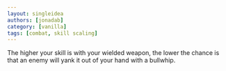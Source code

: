 ```yaml
---
layout: singleidea
authors: [jonadab]
category: [vanilla]
tags: [combat, skill scaling]
---
```

The higher your skill is with your wielded weapon, the lower the chance is that an enemy will yank it out of your hand with a bullwhip.
